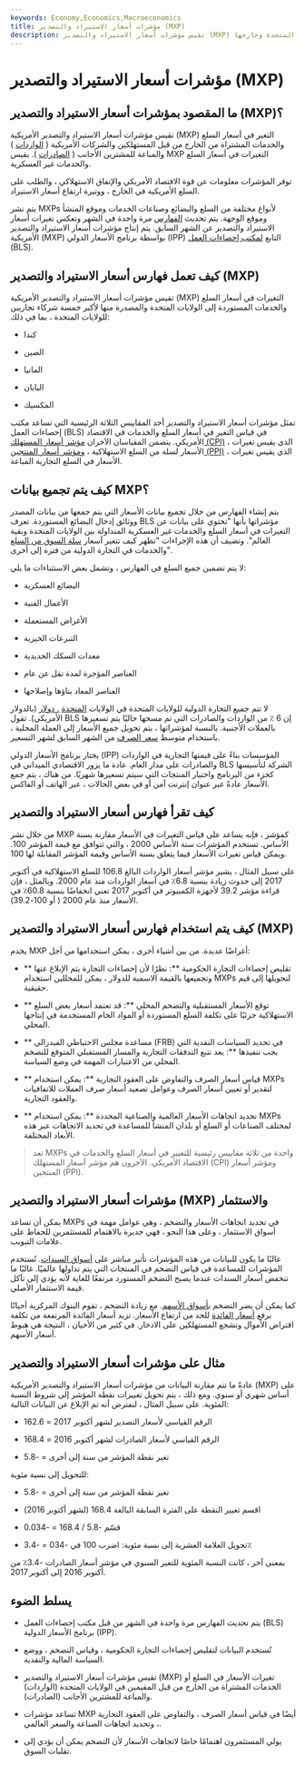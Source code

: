 ```yaml
---
keywords: Economy,Economics,Macroeconomics
title: مؤشرات أسعار الاستيراد والتصدير (MXP)
description: تقيس مؤشرات أسعار الاستيراد والتصدير (MXP) أسعار السلع والخدمات غير العسكرية الواردة إلى الولايات المتحدة وخارجها
---
```


# مؤشرات أسعار الاستيراد والتصدير (MXP)
## ما المقصود بمؤشرات أسعار الاستيراد والتصدير (MXP)؟

تقيس مؤشرات أسعار الاستيراد والتصدير الأمريكية (MXP) التغير في أسعار السلع والخدمات المشتراة من الخارج من قبل المستهلكين والشركات الأمريكية ( [الواردات](/import) ) والمباعة للمشترين الأجانب ( [الصادرات](/export) ). يقيس MXP التغيرات في أسعار السلع والخدمات غير العسكرية.

توفر المؤشرات معلومات عن قوة الاقتصاد الأمريكي والإنفاق الاستهلاكي ، والطلب على السلع الأمريكية في الخارج ، ووتيرة ارتفاع أسعار الاستيراد.

يتم نشر MXPs لأنواع مختلفة من السلع والبضائع وصناعات الخدمات وموقع المنشأ وموقع الوجهة. يتم تحديث [الفهارس](/indexing) مرة واحدة في الشهر وتعكس تغيرات أسعار الاستيراد والتصدير عن الشهر السابق. يتم إنتاج مؤشرات أسعار الاستيراد والتصدير الأمريكية (MXP) بواسطة برنامج الأسعار الدولي (IPP) التابع [لمكتب إحصاءات العمل](/bls) (BLS).

## كيف تعمل فهارس أسعار الاستيراد والتصدير (MXP)

تقيس مؤشرات أسعار الاستيراد والتصدير الأمريكية (MXP) التغيرات في أسعار السلع والخدمات المستوردة إلى الولايات المتحدة والمصدرة منها لأكبر خمسة شركاء تجاريين للولايات المتحدة ، بما في ذلك:

- كندا

- الصين

- المانيا

- اليابان

- المكسيك

تمثل مؤشرات أسعار الاستيراد والتصدير أحد المقاييس الثلاثة الرئيسية التي تساعد مكتب إحصاءات العمل (BLS) في قياس التغير في أسعار السلع والخدمات في الاقتصاد الأمريكي. يتضمن المقياسان الآخران [مؤشر أسعار المستهلك (CPI)](/consumerpriceindex) ، الذي يقيس تغيرات الأسعار لسلة من السلع الاستهلاكية ، [ومؤشر أسعار المنتجين (PPI)](/ppi) ، الذي يقيس تغيرات الأسعار في السلع التجارية المباعة.

## كيف يتم تجميع بيانات MXP؟

يتم إنشاء الفهارس من خلال تجميع بيانات الأسعار التي يتم جمعها من بيانات المصدر ووثائق إدخال البضائع المستوردة. تعرف BLS مؤشراتها بأنها "تحتوي على بيانات عن التغيرات في أسعار السلع والخدمات غير العسكرية المتداولة بين الولايات المتحدة وبقية العالم". وتضيف أن هذه الإجراءات "تظهر كيف تتغير أسعار [سلة السوق من السلع](/basket_of_goods) والخدمات في التجارة الدولية من فترة إلى أخرى".

لا يتم تضمين جميع السلع في الفهارس ، وتشمل بعض الاستثناءات ما يلي:

- البضائع العسكرية

- الأعمال الفنية

- الأغراض المستعملة

- التبرعات الخيرية

- معدات السكك الحديدية

- العناصر المؤجرة لمدة تقل عن عام

- العناصر المعاد بناؤها وإصلاحها

لا تتم جميع التجارة الدولية للولايات المتحدة في الولايات [المتحدة](/usd-united-states-dollar) [. دولار](/usd-united-states-dollar) (بالدولار الأمريكي). تقول BLS إن 6 ٪ من الواردات والصادرات التي تم مسحها حاليًا يتم تسعيرها بالعملات الأجنبية. بالنسبة لمؤشراتها ، يتم تحويل جميع الأسعار إلى العملة المحلية ، باستخدام متوسط [سعر الصرف](/exchangerate) من الشهر السابق لشهر التسعير.

يختار برنامج الأسعار الدولي (IPP) المؤسسات بناءً على قيمتها التجارية في الواردات والصادرات على مدار العام. عادة ما يزور الاقتصادي الميداني في BLS الشركة لتأسيسها كجزء من البرنامج واختيار المنتجات التي سيتم تسعيرها شهريًا. من هناك ، يتم جمع الأسعار عادةً عبر عنوان إنترنت آمن أو في بعض الحالات ، عبر الهاتف أو الفاكس.

## كيف تقرأ فهارس أسعار الاستيراد والتصدير

من خلال نشر MXP كمؤشر ، فإنه يساعد على قياس التغيرات في الأسعار مقارنة بسنة الأساس. تستخدم المؤشرات سنة الأساس 2000 ، والتي تتوافق مع قيمة المؤشر 100. ويمكن قياس تغيرات الأسعار فيما يتعلق بسنة الأساس وقيمة المؤشر المقابلة لها 100.

على سبيل المثال ، يشير مؤشر أسعار الواردات البالغ 106.8 للسلع الاستهلاكية في أكتوبر 2017 إلى حدوث زيادة بنسبة 6.8٪ في أسعار الواردات منذ عام 2000. وبالمثل ، فإن قراءة مؤشر 39.2 لأجهزة الكمبيوتر في أكتوبر 2017 تعني انخفاضًا بنسبة 60.8٪ في الأسعار منذ عام 2000 ( أو 100-39.2).

## كيف يتم استخدام فهارس أسعار الاستيراد والتصدير (MXP)

يخدم MXP أغراضًا عديدة. من بين أشياء أخرى ، يمكن استخدامها من أجل:

- ** تقليص إحصاءات التجارة الحكومية **: نظرًا لأن إحصاءات التجارة يتم الإبلاغ عنها وتجميعها بالقيمة الاسمية للدولار ، يمكن للمحللين استخدام MXPs لتحويلها إلى قيم حقيقية.

- ** توقع الأسعار المستقبلية والتضخم المحلي **: قد تعتمد أسعار بعض السلع الاستهلاكية جزئيًا على تكلفة السلع المستوردة أو المواد الخام المستخدمة في إنتاجها المحلي.

- ** مساعدة مجلس الاحتياطي الفيدرالي (FRB) في تحديد السياسات النقدية التي يجب تنفيذها **: يعد تتبع التدفقات التجارية والمسار المستقبلي المتوقع للتضخم المحلي من الاعتبارات المهمة في وضع السياسة.

- ** قياس أسعار الصرف والتفاوض على العقود التجارية **: يمكن استخدام MXPs لتقدير أو تعيين أسعار الصرف وعوامل تصعيد أسعار صرف العملات للاتفاقيات والعقود التجارية.

- ** تحديد اتجاهات الأسعار العالمية والصناعية المحددة **: يمكن استخدام MXPs لمختلف الصناعات أو السلع أو بلدان المنشأ للمساعدة في تحديد الاتجاهات عبر هذه الأبعاد المختلفة.

> تعد MXPs واحدة من ثلاثة مقاييس رئيسية للتغيير في أسعار السلع والخدمات في الاقتصاد الأمريكي. الآخرون هم مؤشر أسعار المستهلك (CPI) ومؤشر أسعار المنتجين (PPI).

>

## مؤشرات أسعار الاستيراد والتصدير (MXP) والاستثمار

يمكن أن تساعد MXPs في تحديد اتجاهات الأسعار والتضخم ، وهي عوامل مهمة في أسواق الاستثمار ، وعلى هذا النحو ، فهي جديرة بالاهتمام للمستثمرين للحفاظ على علامات التبويب.

غالبًا ما يكون للبيانات من هذه المؤشرات تأثير مباشر على [أسواق السندات](/bondmarket). تُستخدم المؤشرات للمساعدة في قياس التضخم في المنتجات التي يتم تداولها عالميًا. غالبًا ما تنخفض أسعار السندات عندما يصبح التضخم المستورد مرتفعًا للغاية لأنه يؤدي إلى تآكل قيمة الاستثمار الأصلي.

كما يمكن أن يضر التضخم [بأسواق الأسهم](/equitymarket). مع زيادة التضخم ، تقوم البنوك المركزية أحيانًا برفع [أسعار الفائدة](/interestrate) للحد من ارتفاع الأسعار. تزيد أسعار الفائدة المرتفعة من تكلفة اقتراض الأموال وتشجع المستهلكين على الادخار. في كثير من الأحيان ، النتيجة هي هبوط أسعار الأسهم.

## مثال على مؤشرات أسعار الاستيراد والتصدير

عادةً ما تتم مقارنة البيانات من مؤشرات أسعار الاستيراد والتصدير الأمريكية (MXP) على أساس شهري أو سنوي. ومع ذلك ، يتم تحويل تغييرات نقطة المؤشر إلى شروط النسبة المئوية. على سبيل المثال ، لنفترض أنه تم الإبلاغ عن البيانات التالية:

- الرقم القياسي لأسعار التصدير لشهر أكتوبر 2017 = 162.6

- الرقم القياسي لأسعار الصادرات لشهر أكتوبر 2016 = 168.4

- تغير نقطة المؤشر من سنة إلى أخرى = -5.8

للتحويل إلى نسبة مئوية:

- تغير نقطة المؤشر من سنة إلى أخرى = -5.8

- اقسم تغيير النقطة على الفترة السابقة البالغة 168.4 (لشهر أكتوبر 2016)

- قسّم -5.8 / 168.4 = -0.034

- تحويل العلامة العشرية إلى نسبة مئوية: اضرب 100 في -034 = -3.4٪

بمعنى آخر ، كانت النسبة المئوية للتغير السنوي في مؤشر أسعار الصادرات -3.4٪ من أكتوبر 2016 إلى أكتوبر 2017.

## يسلط الضوء

- يتم تحديث الفهارس مرة واحدة في الشهر من قبل مكتب إحصاءات العمل (BLS) برنامج الأسعار الدولية (IPP).

- تُستخدم البيانات لتقليص إحصاءات التجارة الحكومية ، وقياس التضخم ، ووضع السياسة المالية والنقدية.

- تقيس مؤشرات أسعار الاستيراد والتصدير (MXP) تغيرات الأسعار في السلع أو الخدمات المشتراة من الخارج من قبل المقيمين في الولايات المتحدة (الواردات) والمباعة للمشترين الأجانب (الصادرات).

- تساعد مؤشرات MXP أيضًا في قياس أسعار الصرف ، والتفاوض على العقود التجارية ، وتحديد اتجاهات الصناعة والسعر العالمي.

- يولي المستثمرون اهتمامًا خاصًا لاتجاهات الأسعار لأن التضخم يمكن أن يؤدي إلى تقلبات السوق.

